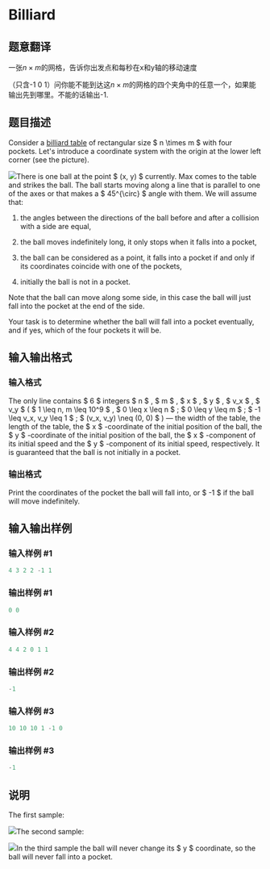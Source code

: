 # Billiard

## 题意翻译

一张$n\times m$的网格，告诉你出发点和每秒在x和y轴的移动速度

（只含-1 0 1）问你能不能到达这$n\times m$的网格的四个夹角中的任意一个，如果能输出先到哪里。不能的话输出-1.

## 题目描述

Consider a [billiard table](https://en.wikipedia.org/wiki/Billiard_table) of rectangular size $ n \times m $ with four pockets. Let's introduce a coordinate system with the origin at the lower left corner (see the picture).

![](https://cdn.luogu.com.cn/upload/vjudge_pic/CF982E/5400ec264949b612eb9900ddf2189fccb1a2c217.png)There is one ball at the point $ (x, y) $ currently. Max comes to the table and strikes the ball. The ball starts moving along a line that is parallel to one of the axes or that makes a $ 45^{\circ} $ angle with them. We will assume that:

1. the angles between the directions of the ball before and after a collision with a side are equal,

2. the ball moves indefinitely long, it only stops when it falls into a pocket,

3. the ball can be considered as a point, it falls into a pocket if and only if its coordinates coincide with one of the pockets,

4. initially the ball is not in a pocket.

Note that the ball can move along some side, in this case the ball will just fall into the pocket at the end of the side.

Your task is to determine whether the ball will fall into a pocket eventually, and if yes, which of the four pockets it will be.

## 输入输出格式

### 输入格式

The only line contains $ 6 $ integers $ n $ , $ m $ , $ x $ , $ y $ , $ v_x $ , $ v_y $ ( $ 1 \leq n, m \leq 10^9 $ , $ 0 \leq x \leq n $ ; $ 0 \leq y \leq m $ ; $ -1 \leq v_x, v_y \leq 1 $ ; $ (v_x, v_y) \neq (0, 0) $ ) — the width of the table, the length of the table, the $ x $ -coordinate of the initial position of the ball, the $ y $ -coordinate of the initial position of the ball, the $ x $ -component of its initial speed and the $ y $ -component of its initial speed, respectively. It is guaranteed that the ball is not initially in a pocket.

### 输出格式

Print the coordinates of the pocket the ball will fall into, or $ -1 $ if the ball will move indefinitely.

## 输入输出样例

### 输入样例 #1

```cpp
4 3 2 2 -1 1

```
### 输出样例 #1

```cpp
0 0
```


### 输入样例 #2

```cpp
4 4 2 0 1 1

```
### 输出样例 #2

```cpp
-1
```


### 输入样例 #3

```cpp
10 10 10 1 -1 0

```
### 输出样例 #3

```cpp
-1
```


## 说明

The first sample:

![](https://cdn.luogu.com.cn/upload/vjudge_pic/CF982E/69be840146adfcf731c5725a9e0b894673e7da29.png)The second sample:

![](https://cdn.luogu.com.cn/upload/vjudge_pic/CF982E/a92c4ee568a643301b20d63f7451b437aa813098.png)In the third sample the ball will never change its $ y $ coordinate, so the ball will never fall into a pocket.

